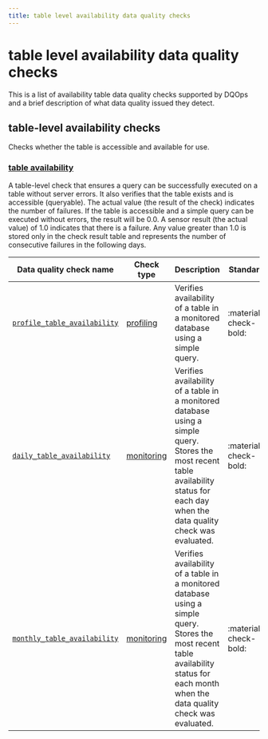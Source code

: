 ```yaml
---
title: table level availability data quality checks
---
```

# table level availability data quality checks

This is a list of availability table data quality checks supported by DQOps and a brief description of what data quality issued they detect.




## table-level availability checks
Checks whether the table is accessible and available for use.

### [table availability](./table-availability.md)
A table-level check that ensures a query can be successfully executed on a table without server errors. It also verifies that the table exists and is accessible (queryable).
 The actual value (the result of the check) indicates the number of failures. If the table is accessible and a simple query can be executed without errors, the result will be 0.0.
 A sensor result (the actual value) of 1.0 indicates that there is a failure. Any value greater than 1.0 is stored only in the check result table and represents the number of consecutive failures in the following days.


| Data quality check name | Check type | Description | Standard |
|-------------------------|------------|-------------|----------|
|[<span class="no-wrap-code">`profile_table_availability`</span>](./table-availability.md#profile-table-availability)|[profiling](../../../dqo-concepts/definition-of-data-quality-checks/data-profiling-checks.md)|Verifies availability of a table in a monitored database using a simple query.|:material-check-bold:|
|[<span class="no-wrap-code">`daily_table_availability`</span>](./table-availability.md#daily-table-availability)|[monitoring](../../../dqo-concepts/definition-of-data-quality-checks/data-observability-monitoring-checks.md)|Verifies availability of a table in a monitored database using a simple query. Stores the most recent table availability status for each day when the data quality check was evaluated.|:material-check-bold:|
|[<span class="no-wrap-code">`monthly_table_availability`</span>](./table-availability.md#monthly-table-availability)|[monitoring](../../../dqo-concepts/definition-of-data-quality-checks/data-observability-monitoring-checks.md)|Verifies availability of a table in a monitored database using a simple query. Stores the most recent table availability status for each month when the data quality check was evaluated.|:material-check-bold:|







